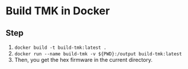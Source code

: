 # Build TMK in Docker

## Step

1. `docker build -t build-tmk:latest .`
2. `docker run --name build-tmk -v ${PWD}:/output build-tmk:latest`
3. Then, you get the hex firmware in the current directory.